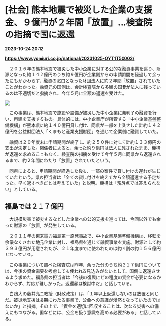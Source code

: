 # [社会] 熊本地震で被災した企業の支援金、９億円が２年間「放置」…検査院の指摘で国に返還

**2023-10-24 20:12**

**https://www.yomiuri.co.jp/national/20231025-OYT1T50002/**

　２０１６年の熊本地震で被災した中小企業に対する公的な融資事業を巡り、財源となった約１４２億円のうち約９億円が企業側からの申請期間を経過して余ったにもかかわらず、融資の窓口となった財団法人に約２年間「放置」されていたことがわかった。融資元の国側は、会計検査院から多額の国費が法人に残っているのは不適切だと指摘され、今年５月に全額の返還を受けた。

[![](https://www.yomiuri.co.jp/media/2023/10/20231025-OYT1I50001-1.jpg)](https://www.yomiuri.co.jp/pluralphoto/20231025-OYT1I50001/)

　この事業は、熊本地震で施設や設備が被災した中小企業に無利子の融資を行い、再建を支援するもの。具体的には、中小企業庁が所管する「中小企業基盤整備機構」が熊本県に約１４０億円貸し付け、同県が一部を上乗せした計約１４２億円を公益財団法人「くまもと産業支援財団」を通じて企業側に融資していた。

　融資は２０年度末に申請期間が終了し、約２５０件に対して計約１３３億円の支出が決定した。関係者によると、余った約９億円は法人に残されたまま、機構が返還を求めることもなく、検査院の指摘を受けて今年５月に同県から返還されるまで、約２年間にわたり「放置」されていたという。

　同県によると、申請期間が経過した後も、一部の案件で貸し付けの遅れが生じていたという。県の担当者は「全ての貸し付けを終えてから全額返還する予定だった。早く返すべきだとは考えていた」と説明。機構は「現時点では答えられない」としている。

福島では２１７億円
---------

　大規模災害で被災するなどした企業への公的支援を巡っては、今回以外でも余った財源の「放置」が発生している。

　２０１１年の東京電力福島第一原発事故で、中小企業基盤整備機構は、移転を余儀なくされた地元企業に対し、福島県を通じて融資事業を実施。財源として約３９３億円が用意されたが、２１年度までに使われたのは約４割の約１５６億円となっている。

　この事業について調べた検査院は昨年、余った分のうち約２１７億円については、今後の資金需要を考慮しても使われる見込みがないとして、国側に返還させるよう求めた。福島県の担当者は「今後の復興にどの程度の資金が必要になるかわからず、対応が難しかった。返還額は検討中だ」と話している。

　白鴎大の藤井亮二教授（財政政策）は、「１年以上返還しないのは放置と同じだ。被災地支援は長期にわたる事業で、公金への意識が漫然となっていたのではないか」と指摘。その上で、「資金を適切に回収することは、次なる災害への備えにもつながる。国などには、公金を扱う意識を高める必要がある」と話している。